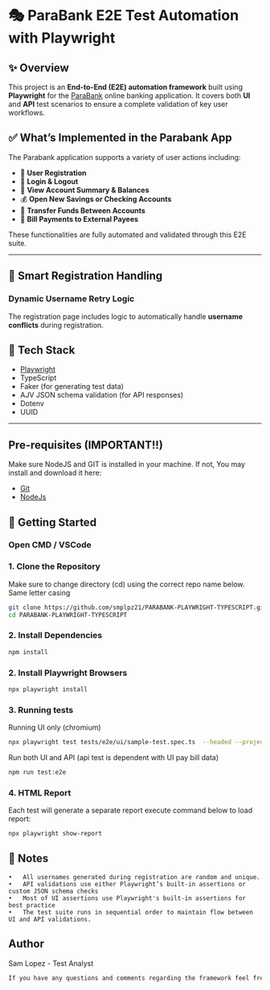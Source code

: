 # 🎭 ParaBank E2E Test Automation with Playwright

## ✨ Overview

This project is an **End-to-End (E2E) automation framework** built using **Playwright** for the [ParaBank](https://parabank.parasoft.com/) online banking application. It covers both **UI** and **API** test scenarios to ensure a complete validation of key user workflows.


## ✅ What’s Implemented in the Parabank App

The Parabank application supports a variety of user actions including:

- 🔐 **User Registration**  
- 🔑 **Login & Logout**
- 🧾 **View Account Summary & Balances**
- 💰 **Open New Savings or Checking Accounts**
- 🔄 **Transfer Funds Between Accounts**
- 🧾 **Bill Payments to External Payees**

These functionalities are fully automated and validated through this E2E suite.

---

## 🧠 Smart Registration Handling

### Dynamic Username Retry Logic

The registration page includes logic to automatically handle **username conflicts** during registration.


## 🚀 Tech Stack

- [Playwright](https://playwright.dev/)
- TypeScript
- Faker (for generating test data)
- AJV JSON schema validation (for API responses)
- Dotenv
- UUID
---

## Pre-requisites (IMPORTANT!!)

Make sure NodeJS and GIT is installed in your machine. If not,
You may install and download it here:

- [Git](https://git-scm.com/downloads/win)
- [NodeJs](https://nodejs.org/en)

## 🚀 Getting Started

### Open CMD / VSCode

### 1. Clone the Repository

Make sure to change directory (cd) using the correct repo name below. Same letter casing

```bash
git clone https://github.com/smplpz21/PARABANK-PLAYWRIGHT-TYPESCRIPT.git
cd PARABANK-PLAYWRIGHT-TYPESCRIPT
```

### 2. Install Dependencies

```bash
npm install
```

### 2. Install Playwright Browsers

```bash
npx playwright install
```

### 3. Running tests

Running UI only (chromium)

```bash
npx playwright test tests/e2e/ui/sample-test.spec.ts  --headed --project=chromium
```

Run both UI and API (api test is dependent with UI pay bill data)

```bash
npm run test:e2e
```

### 4. HTML Report

Each test will generate a separate report
execute command below to load report:

```bash
npx playwright show-report
```

## 📌 Notes

    •	All usernames generated during registration are random and unique.
    •	API validations use either Playwright’s built-in assertions or custom JSON schema checks
    •	Most of UI assertions use Playwright's built-in assertions for best practice
    •	The test suite runs in sequential order to maintain flow between UI and API validations.

## Author

Sam Lopez - Test Analyst

```bash
If you have any questions and comments regarding the framework feel free to reach out! Happy coding :)
```

